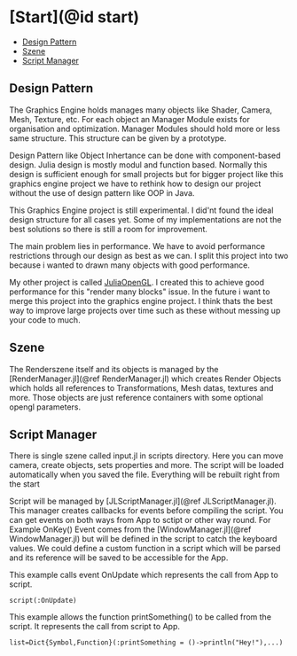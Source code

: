 # [Start](@id start)

* [Design Pattern](#Design-Pattern-1)
* [Szene](#Szene-1)
* [Script Manager](#Script-Manager-1)

## Design Pattern
The Graphics Engine holds manages many objects like Shader, Camera, Mesh, Texture, etc.
For each object an Manager Module exists for organisation and optimization.
Manager Modules should hold more or less same structure. This structure can be given by a prototype.

Design Pattern like Object Inhertance can be done with component-based design.
Julia design is mostly modul and function based. Normally this design is sufficient enough for small projects but
for bigger project like this graphics engine project we have to rethink how to design our project without
the use of design pattern like OOP in Java.

This Graphics Engine project is still experimental. I did'nt found the ideal design structure for all cases yet.
Some of my implementations are not the best solutions so there is still a room for improvement.

The main problem lies in performance. We have to avoid performance restrictions through our design as best as we can.
I split this project into two because i wanted to drawn many objects with good performance.

My other project is called [JuliaOpenGL](https://github.com/Gilga/JuliaOpenGL). I created this to achieve good performance for this "render many blocks" issue.
In the future i want to merge this project into the graphics engine project.
I think thats the best way to improve large projects over time such as these without messing up your code to much.

## Szene
The Renderszene itself and its objects is managed by the [RenderManager.jl](@ref RenderManager.jl) which creates Render Objects
which holds all references to Transformations, Mesh datas, textures and more. Those objects are just reference containers with some optional opengl parameters.

## Script Manager
There is single szene called input.jl in scripts directory. Here you can move camera, create objects, sets properties and more.
The script will be loaded automatically when you saved the file. Everything will be rebuilt right from the start

Script will be managed by [JLScriptManager.jl](@ref JLScriptManager.jl).
This manager creates callbacks for events before compiling the script. You can get events on both ways from App to sctipt or other way round.
For Example OnKey() Event comes from the [WindowManager.jl](@ref WindowManager.jl) but will be defined in the script to catch the keyboard values.
We could define a custom function in a script which will be parsed and its reference will be saved to be accessible for the App.

This example calls event OnUpdate which represents the call from App to script.
```
script(:OnUpdate)
```

This example allows the function printSomething() to be called from the script. It represents the call from script to App.
```
list=Dict{Symbol,Function}(:printSomething = ()->println("Hey!"),...)
```
